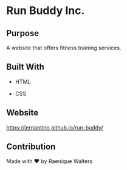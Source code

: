 # Run Buddy Inc.



## Purpose
A website that offers fitness training services.

## Built With
* HTML

* CSS

## Website
https://lernantino.github.io/run-buddy/

## Contribution
Made with ❤️ by Raenique Walters

